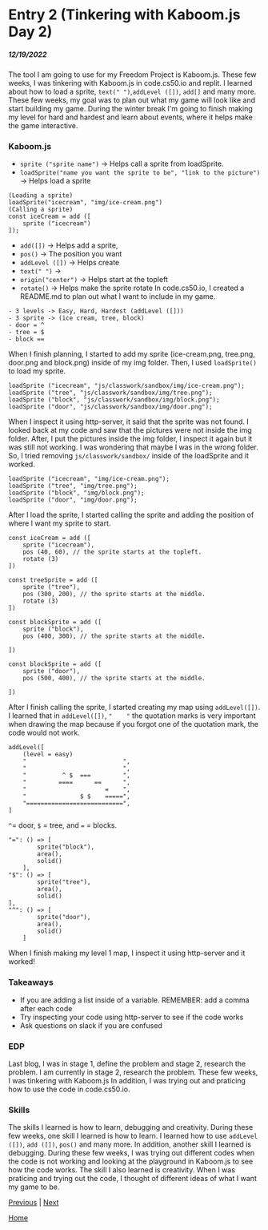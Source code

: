 # Entry 2 (Tinkering with Kaboom.js Day 2)
##### 12/19/2022

The tool I am going to use for my Freedom Project is Kaboom.js. These few weeks, I was tinkering with Kaboom.js in code.cs50.io and replit. I learned about how to load a sprite, `text(" ")`,`addLevel ([])`, `add[]` and many more. These few weeks, my goal was to plan out what my game will look like and start building my game. During the winter break I'm going to finish making my level for hard and hardest and learn about events, where it helps make the game interactive.  

### Kaboom.js 
* `sprite ("sprite name")` -> Helps call a sprite from loadSprite.
* `loadSprite("name you want the sprite to be", "link to the picture")` -> Helps load a sprite 
```JS
(Loading a sprite)
loadSprite("icecream", "img/ice-cream.png")
(Calling a sprite)
const iceCream = add ([
    sprite ("icecream")
]);
```
* `add([])` -> Helps add a sprite,  
* `pos()` -> The position you want 
* `addLevel ([])` -> Helps create 
* `text(" ")` -> 
* `origin("center")` -> Helps start at the topleft
* `rotate()` -> Helps make the sprite rotate
In code.cs50.io, I created a README.md to plan out what I want to include in my game.
``` 
- 3 levels -> Easy, Hard, Hardest (addLevel ([]))
- 3 sprite -> (ice cream, tree, block)
- door = ^
- tree = $
- block ==
```
When I finish planning, I started to add my sprite (ice-cream.png, tree.png, door.png and block.png) inside of my img folder. Then, I used `loadSprite()` to load my sprite.
``` JS
loadSprite ("icecream", "js/classwork/sandbox/img/ice-cream.png");
loadSprite ("tree", "js/classwork/sandbox/img/tree.png");
loadSprite ("block", "js/classwork/sandbox/img/block.png");
loadSprite ("door", "js/classwork/sandbox/img/door.png");
``` 
When I inspect it using http-server, it said that the sprite was not found. I looked back at my code and saw that the pictures were not inside the img folder. After, I put the pictures inside the img folder, I inspect it again but it was still not working. I was wondering that maybe I was in the wrong folder. So, I tried removing `js/classwork/sandbox/` inside of the loadSprite and it worked. 
```JS
loadSprite ("icecream", "img/ice-cream.png");
loadSprite ("tree", "img/tree.png");
loadSprite ("block", "img/block.png");
loadSprite ("door", "img/door.png");
``` 
After I load the sprite, I started calling the sprite and adding the position of where I want my sprite to start. 
``` JS
const iceCream = add ([
    sprite ("icecream"), 
    pos (40, 60), // the sprite starts at the topleft.
    rotate (3)
])
```
```JS 
const treeSprite = add ([
    sprite ("tree"), 
    pos (300, 200), // the sprite starts at the middle.
    rotate (3)
])
```
```JS
const blockSprite = add ([
    sprite ("block"), 
    pos (400, 300), // the sprite starts at the middle.
    
])
```
```JS
const blockSprite = add ([
    sprite ("door"), 
    pos (500, 400), // the sprite starts at the middle.
    
])
```
After I finish calling the sprite, I started creating my map using `addLevel([])`. I learned that in `addLevel([])`, `"    "` the quotation marks is very important when drawing the map because if you forgot one of the quotation mark, the code would not work.
``` JS
addLevel([
    (level = easy)
    "                           ",
    "                           ",
    "          ^ $  ===         ",
    "         ====      ==      ",
    "                      =    ",
    "               $ $    =====",
    "===========================",
]
```
`^`= door, `$` = tree, and `=` = blocks. 
```JS
"=": () => [
        sprite("block"),
        area(),
        solid()
    ],
"$": () => [
        sprite("tree"),
        area(),
        solid()
],
"^": () => [
        sprite("door"),
        area(),
        solid()
    ]
```
When I finish making my level 1 map, I inspect it using http-server and it worked! 
### Takeaways
* If you are adding a list inside of a variable. REMEMBER: add a comma after each code
* Try inspecting your code using http-server to see if the code works
* Ask questions on slack if you are confused

### EDP
Last blog, I was in stage 1, define the problem and stage 2, research the problem. I am currently in stage 2, research the problem. These few weeks, I was tinkering with Kaboom.js In addition, I was trying out and praticing how to use the code in code.cs50.io.

### Skills
The skills I learned is how to learn, debugging and creativity. During these few weeks, one skill I learned is how to learn. I learned how to use `addLevel ([])`, `add ([])`, `pos()` and many more. In addition, another skill I learned is debugging. During these few weeks, I was trying out different codes when the code is not working and looking at the playground in Kaboom.js to see how the code works. The skill I also learned is creativity. When I was praticing and trying out the code, I thought of different ideas of what I want my game to be. 


[Previous](entry01.md) | [Next](entry03.md)

[Home](../README.md)